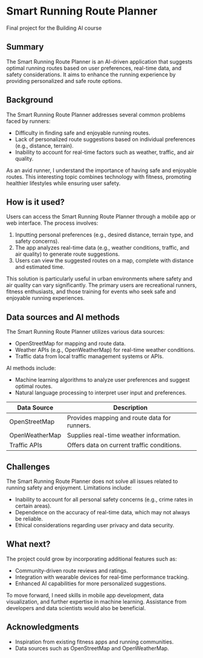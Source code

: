 # Smart Running Route Planner

Final project for the Building AI course

## Summary

The Smart Running Route Planner is an AI-driven application that suggests optimal running routes based on user preferences, real-time data, and safety considerations. It aims to enhance the running experience by providing personalized and safe route options.

## Background

The Smart Running Route Planner addresses several common problems faced by runners:
* Difficulty in finding safe and enjoyable running routes.
* Lack of personalized route suggestions based on individual preferences (e.g., distance, terrain).
* Inability to account for real-time factors such as weather, traffic, and air quality.

As an avid runner, I understand the importance of having safe and enjoyable routes. This interesting topic combines technology with fitness, promoting healthier lifestyles while ensuring user safety.

## How is it used?

Users can access the Smart Running Route Planner through a mobile app or web interface. The process involves:
1. Inputting personal preferences (e.g., desired distance, terrain type, and safety concerns).
2. The app analyzes real-time data (e.g., weather conditions, traffic, and air quality) to generate route suggestions.
3. Users can view the suggested routes on a map, complete with distance and estimated time.

This solution is particularly useful in urban environments where safety and air quality can vary significantly. The primary users are recreational runners, fitness enthusiasts, and those training for events who seek safe and enjoyable running experiences.

## Data sources and AI methods

The Smart Running Route Planner utilizes various data sources:
* OpenStreetMap for mapping and route data.
* Weather APIs (e.g., OpenWeatherMap) for real-time weather conditions.
* Traffic data from local traffic management systems or APIs.

AI methods include:
* Machine learning algorithms to analyze user preferences and suggest optimal routes.
* Natural language processing to interpret user input and preferences.

| Data Source      | Description |
| ---------------- | ----------- |
| OpenStreetMap    | Provides mapping and route data for runners. |
| OpenWeatherMap   | Supplies real-time weather information. |
| Traffic APIs     | Offers data on current traffic conditions. |

## Challenges

The Smart Running Route Planner does not solve all issues related to running safety and enjoyment. Limitations include:
* Inability to account for all personal safety concerns (e.g., crime rates in certain areas).
* Dependence on the accuracy of real-time data, which may not always be reliable.
* Ethical considerations regarding user privacy and data security.

## What next?

The project could grow by incorporating additional features such as:
* Community-driven route reviews and ratings.
* Integration with wearable devices for real-time performance tracking.
* Enhanced AI capabilities for more personalized suggestions.

To move forward, I need skills in mobile app development, data visualization, and further expertise in machine learning. Assistance from developers and data scientists would also be beneficial.

## Acknowledgments

* Inspiration from existing fitness apps and running communities.
* Data sources such as OpenStreetMap and OpenWeatherMap.
